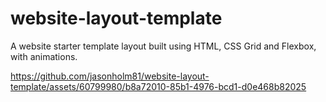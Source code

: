 # website-layout-template
A website starter template layout built using HTML, CSS Grid and Flexbox, with animations.

https://github.com/jasonholm81/website-layout-template/assets/60799980/b8a72010-85b1-4976-bcd1-d0e468b82025
